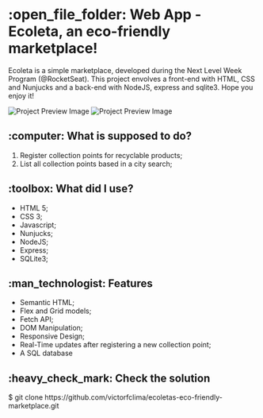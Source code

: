 <h1>:open_file_folder: Web App - Ecoleta, an eco-friendly marketplace!</h1>

Ecoleta is a simple marketplace, developed during the Next Level Week Program (@RocketSeat). This project envolves a front-end with HTML, CSS and Nunjucks and a back-end with NodeJS, express and sqlite3. Hope you enjoy it!

![Project Preview Image](preview1.png)       ![Project Preview Image](preview2.png)

<h2>:computer: What is supposed to do?</h2>
<ol>
<li>Register collection points for recyclable products;</li>
<li>List all collection points based in a city search;</li>
</ol>

<h2>:toolbox: What did I use?</h2>
<ul>
<li>HTML 5;</li>
<li>CSS 3;</li>
<li>Javascript;</li>
<li>Nunjucks;</li>
<li>NodeJS;</li>
<li>Express;</li>
<li>SQLite3;</li>
</ul>

<h2>:man_technologist: Features</h2>
<ul>
<li>Semantic HTML;</li>
<li>Flex and Grid models;</li>
<li>Fetch API;</li>
<li>DOM Manipulation;</li>
<li>Responsive Design;</li>
<li>Real-Time updates after registering a new collection point;</li>
<li>A SQL database</li>
</ul>

<h2>:heavy_check_mark: Check the solution</h2>
$ git clone https://github.com/victorfclima/ecoletas-eco-friendly-marketplace.git
<br>
